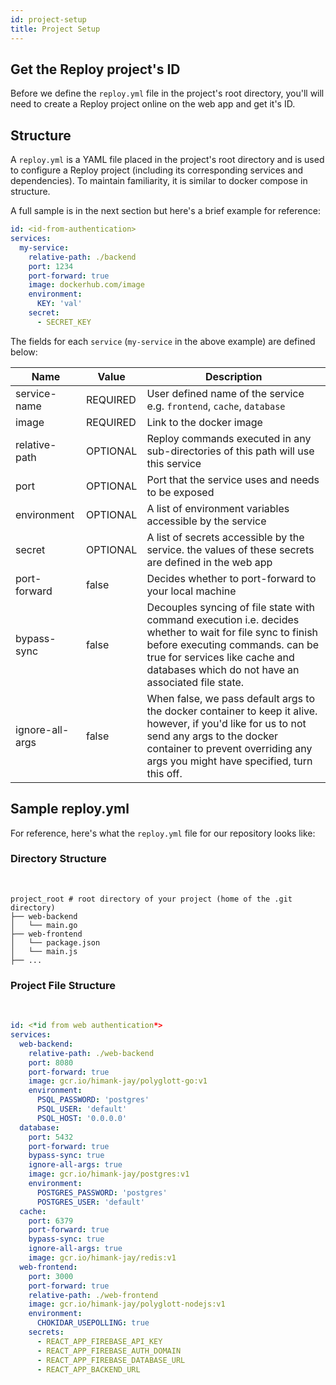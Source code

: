 ```yaml
---
id: project-setup
title: Project Setup
---
```


## Get the Reploy project's ID
Before we define the `reploy.yml` file in the project's root directory, you'll will need to create a Reploy project online on the web app and get it's ID.

## Structure

A `reploy.yml` is a YAML file placed in the project's root directory and is used to configure a Reploy project (including its corresponding services and dependencies). To maintain familiarity, it is similar to docker compose in structure.

A full sample is in the next section but here's a brief example for reference:
```yaml
id: <id-from-authentication>
services:
  my-service:
    relative-path: ./backend
    port: 1234
    port-forward: true
    image: dockerhub.com/image
    environment:
      KEY: 'val'
    secret:
      - SECRET_KEY
```
The fields for each `service` (`my-service` in the above example) are defined below:


| Name            | Value | Description                                                                                                                                                                                                                             |
|-----------------|---------------|--------------------------------------------------------------------------------------------------------------------------------------------------------------------------------------------------------------------------------------|
| service-name    | REQUIRED      | User defined name of the service e.g. `frontend`, `cache`, `database`                                                                                                                                                                |
| image           | REQUIRED      | Link to the docker image                                                                                                                                                                                                             |
| relative-path   | OPTIONAL      | Reploy commands executed in any sub-directories of this path will use this service                                                                                                                                                   |
| port            | OPTIONAL      | Port that the service uses and needs to be exposed                                                                                                                                                                                   |
| environment     | OPTIONAL      | A list of environment variables accessible by the service                                                                                                                                                                            |
| secret          | OPTIONAL      | A list of secrets accessible by the service. the values of these secrets are defined in the web app                                                                                                                                  |
| port-forward    | false         | Decides whether to port-forward to your local machine                                                                                                                                                                                |
| bypass-sync     | false         | Decouples syncing of file state with command execution i.e. decides whether to wait for file sync to finish before executing commands. can be true for services like cache and databases which do not have an associated file state. |
| ignore-all-args | false         | When false, we pass default args to the docker container to keep it alive. however, if you'd like for us to not send any args to the docker container to prevent overriding any args you might have specified, turn this off.        |







## Sample reploy.yml

For reference, here's what the `reploy.yml` file for our repository looks like:

### Directory Structure
<br/>

```
project_root # root directory of your project (home of the .git directory)
├── web-backend
│   └── main.go
├── web-frontend
│   └── package.json
│   └── main.js
├── ...
```

### Project File Structure
<br/>

```yaml
id: <*id from web authentication*>
services:
  web-backend:
    relative-path: ./web-backend
    port: 8080
    port-forward: true
    image: gcr.io/himank-jay/polyglott-go:v1
    environment:
      PSQL_PASSWORD: 'postgres'
      PSQL_USER: 'default'
      PSQL_HOST: '0.0.0.0'
  database:
    port: 5432
    port-forward: true
    bypass-sync: true
    ignore-all-args: true
    image: gcr.io/himank-jay/postgres:v1
    environment:
      POSTGRES_PASSWORD: 'postgres'
      POSTGRES_USER: 'default'
  cache:
    port: 6379
    port-forward: true
    bypass-sync: true
    ignore-all-args: true
    image: gcr.io/himank-jay/redis:v1
  web-frontend:
    port: 3000
    port-forward: true
    relative-path: ./web-frontend
    image: gcr.io/himank-jay/polyglott-nodejs:v1
    environment:
      CHOKIDAR_USEPOLLING: true
    secrets:
      - REACT_APP_FIREBASE_API_KEY
      - REACT_APP_FIREBASE_AUTH_DOMAIN
      - REACT_APP_FIREBASE_DATABASE_URL
      - REACT_APP_BACKEND_URL
```
